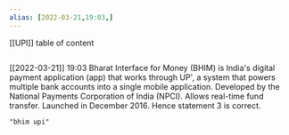 ```yaml
---
alias: [2022-03-21,19:03,]
---
```

[[UPI]]
table of content
```toc
```

[[2022-03-21]] 19:03
Bharat Interface for Money (BHIM) is India's digital payment application (app) that works through UP', a system that powers multiple bank accounts into a single mobile application.
Developed by the National Payments Corporation of India (NPCI).
Allows real-time fund transfer.
Launched in December 2016. Hence statement 3 is correct.
```query
"bhim upi"
```